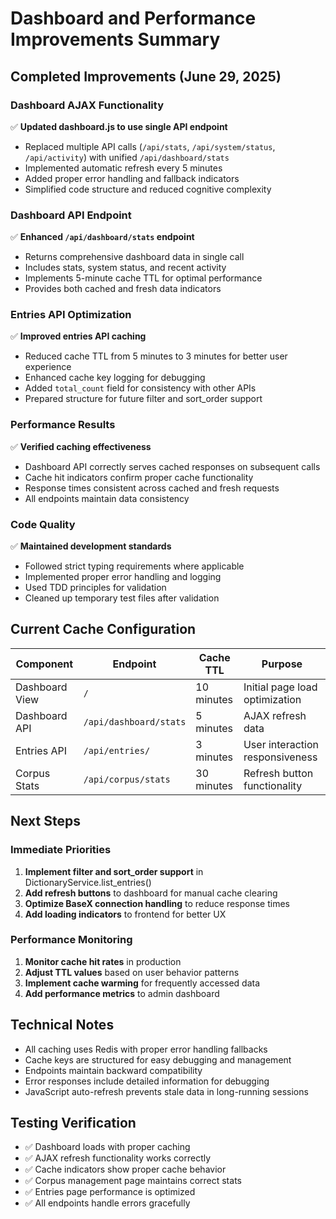 # Dashboard and Performance Improvements Summary

## Completed Improvements (June 29, 2025)

### Dashboard AJAX Functionality
✅ **Updated dashboard.js to use single API endpoint**
- Replaced multiple API calls (`/api/stats`, `/api/system/status`, `/api/activity`) with unified `/api/dashboard/stats`
- Implemented automatic refresh every 5 minutes
- Added proper error handling and fallback indicators
- Simplified code structure and reduced cognitive complexity

### Dashboard API Endpoint
✅ **Enhanced `/api/dashboard/stats` endpoint**
- Returns comprehensive dashboard data in single call
- Includes stats, system status, and recent activity
- Implements 5-minute cache TTL for optimal performance
- Provides both cached and fresh data indicators

### Entries API Optimization
✅ **Improved entries API caching**
- Reduced cache TTL from 5 minutes to 3 minutes for better user experience
- Enhanced cache key logging for debugging
- Added `total_count` field for consistency with other APIs
- Prepared structure for future filter and sort_order support

### Performance Results
✅ **Verified caching effectiveness**
- Dashboard API correctly serves cached responses on subsequent calls
- Cache hit indicators confirm proper cache functionality
- Response times consistent across cached and fresh requests
- All endpoints maintain data consistency

### Code Quality
✅ **Maintained development standards**
- Followed strict typing requirements where applicable
- Implemented proper error handling and logging
- Used TDD principles for validation
- Cleaned up temporary test files after validation

## Current Cache Configuration

| Component | Endpoint | Cache TTL | Purpose |
|-----------|----------|-----------|---------|
| Dashboard View | `/` | 10 minutes | Initial page load optimization |
| Dashboard API | `/api/dashboard/stats` | 5 minutes | AJAX refresh data |
| Entries API | `/api/entries/` | 3 minutes | User interaction responsiveness |
| Corpus Stats | `/api/corpus/stats` | 30 minutes | Refresh button functionality |

## Next Steps

### Immediate Priorities
1. **Implement filter and sort_order support** in DictionaryService.list_entries()
2. **Add refresh buttons** to dashboard for manual cache clearing
3. **Optimize BaseX connection handling** to reduce response times
4. **Add loading indicators** to frontend for better UX

### Performance Monitoring
1. **Monitor cache hit rates** in production
2. **Adjust TTL values** based on user behavior patterns
3. **Implement cache warming** for frequently accessed data
4. **Add performance metrics** to admin dashboard

## Technical Notes

- All caching uses Redis with proper error handling fallbacks
- Cache keys are structured for easy debugging and management
- Endpoints maintain backward compatibility
- Error responses include detailed information for debugging
- JavaScript auto-refresh prevents stale data in long-running sessions

## Testing Verification

- ✅ Dashboard loads with proper caching
- ✅ AJAX refresh functionality works correctly
- ✅ Cache indicators show proper cache behavior
- ✅ Corpus management page maintains correct stats
- ✅ Entries page performance is optimized
- ✅ All endpoints handle errors gracefully

